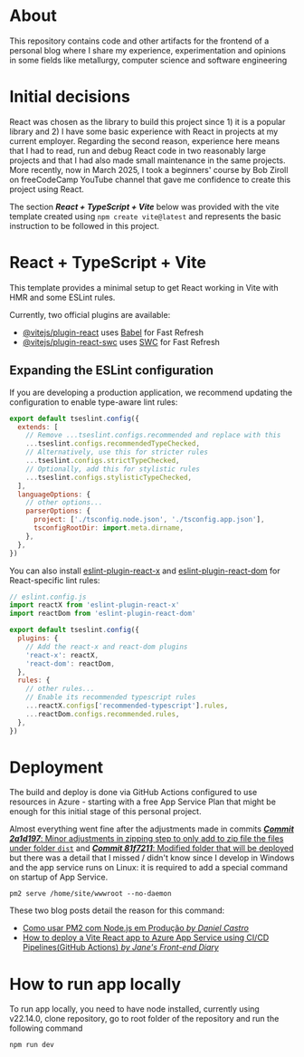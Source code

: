 # About
This repository contains code and other artifacts for the frontend of a personal blog where I share my experience, experimentation and opinions in some fields like metallurgy, computer science and software engineering

# Initial decisions

React was chosen as the library to build this project since 1) it is a popular library and 2) I have some basic experience with React in projects at my current employer. Regarding the second reason, experience here means that I had to read, run and debug React code in two reasonably large projects and that I had also made small maintenance in the same projects. More recently, now in March 2025, I took a beginners' course by Bob Ziroll on freeCodeCamp YouTube channel that gave me confidence to create this project using React.

The section ***React + TypeScript + Vite*** below was provided with the vite template created using ```npm create vite@latest``` and represents the basic instruction to be followed in this project.

# React + TypeScript + Vite

This template provides a minimal setup to get React working in Vite with HMR and some ESLint rules.

Currently, two official plugins are available:

- [@vitejs/plugin-react](https://github.com/vitejs/vite-plugin-react/blob/main/packages/plugin-react/README.md) uses [Babel](https://babeljs.io/) for Fast Refresh
- [@vitejs/plugin-react-swc](https://github.com/vitejs/vite-plugin-react-swc) uses [SWC](https://swc.rs/) for Fast Refresh

## Expanding the ESLint configuration

If you are developing a production application, we recommend updating the configuration to enable type-aware lint rules:

```js
export default tseslint.config({
  extends: [
    // Remove ...tseslint.configs.recommended and replace with this
    ...tseslint.configs.recommendedTypeChecked,
    // Alternatively, use this for stricter rules
    ...tseslint.configs.strictTypeChecked,
    // Optionally, add this for stylistic rules
    ...tseslint.configs.stylisticTypeChecked,
  ],
  languageOptions: {
    // other options...
    parserOptions: {
      project: ['./tsconfig.node.json', './tsconfig.app.json'],
      tsconfigRootDir: import.meta.dirname,
    },
  },
})
```

You can also install [eslint-plugin-react-x](https://github.com/Rel1cx/eslint-react/tree/main/packages/plugins/eslint-plugin-react-x) and [eslint-plugin-react-dom](https://github.com/Rel1cx/eslint-react/tree/main/packages/plugins/eslint-plugin-react-dom) for React-specific lint rules:

```js
// eslint.config.js
import reactX from 'eslint-plugin-react-x'
import reactDom from 'eslint-plugin-react-dom'

export default tseslint.config({
  plugins: {
    // Add the react-x and react-dom plugins
    'react-x': reactX,
    'react-dom': reactDom,
  },
  rules: {
    // other rules...
    // Enable its recommended typescript rules
    ...reactX.configs['recommended-typescript'].rules,
    ...reactDom.configs.recommended.rules,
  },
})
```

# Deployment

The build and deploy is done via GitHub Actions configured to use resources in Azure - starting with a free App Service Plan that might be enough for this initial stage of this personal project.

Almost everything went fine after the adjustments made in commits [***Commit 2a1d197***: Minor adjustments in zipping step to only add to zip file the files under folder `dist`](https://github.com/disouzam/blog-frontend/commit/2a1d197befca710ea6ada493abb38e9829226fb8) and [***Commit 81f7211***: Modified folder that will be deployed](https://github.com/disouzam/blog-frontend/commit/81f7211610bef3818b38f088406ef141922bcaac) but there was a detail that I missed / didn't know since I develop in Windows and the app service runs on Linux: it is required to add a special command on startup of App Service.

```shell
pm2 serve /home/site/wwwroot --no-daemon
```

These two blog posts detail the reason for this command:

- [Como usar PM2 com Node.js em Produção *by Daniel Castro*](https://danieldcs.com/como-usar-pm2-com-node-js-em-producao/)
- [How to deploy a Vite React app to Azure App Service using CI/CD Pipelines(GitHub Actions) *by Jane's Front-end Diary*](https://medium.com/@janesfrontenddiary/how-to-deploy-a-vite-react-app-to-azure-app-service-using-ci-cd-pipelines-github-actions-1cee30d49ab0)

# How to run app locally

To run app locally, you need to have node installed, currently using v22.14.0, clone repository, go to root folder of the repository and run the following command

```shell
npm run dev
```